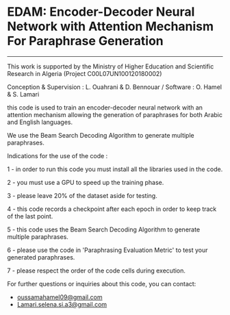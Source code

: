 # EDAM: Encoder-Decoder Neural Network with  Attention Mechanism For Paraphrase Generation
------------------------------------------------------------------------------------------
This work is supported by the Ministry of Higher Education and Scientific Research in Algeria (Project C00L07UN100120180002)

Conception & Supervision : L. Ouahrani & D. Bennouar / 
Software : O. Hamel & S. Lamari

this code is used to train an encoder-decoder neural network with an attention mechanism allowing the generation 
of paraphrases for both Arabic and English languages.

We use the Beam Search Decoding Algorithm to generate multiple paraphrases.

Indications for the use of the code : 
 

1 - in order to run this code you must install all the libraries used in the code.

2 - you must use a GPU to speed up the training phase.

3 - please leave 20% of the dataset aside for testing.

4 - this code records a checkpoint after each epoch in order to keep track of the last point.

5 - this code uses the Beam Search Decoding Algorithm to generate multiple paraphrases.

6 - please use the code in 'Paraphrasing Evaluation Metric' to test your generated paraphrases.

7 - please respect the order of the code cells during execution.

 

For further questions or inquiries about this code, you can contact:
- oussamahamel09@gmail.com
- Lamari.selena.si.a3@gmail.com
